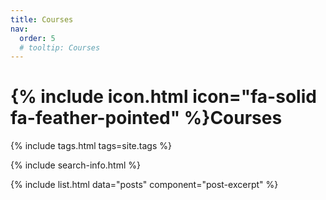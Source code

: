 ```yaml
---
title: Courses
nav:
  order: 5
  # tooltip: Courses
---
```


# {% include icon.html icon="fa-solid fa-feather-pointed" %}Courses

{% include tags.html tags=site.tags %}

{% include search-info.html %}

{% include list.html data="posts" component="post-excerpt" %}
